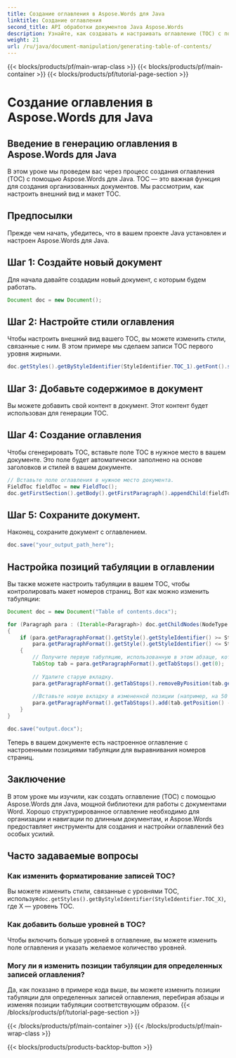 ```yaml
---
title: Создание оглавления в Aspose.Words для Java
linktitle: Создание оглавления
second_title: API обработки документов Java Aspose.Words
description: Узнайте, как создавать и настраивать оглавление (TOC) с помощью Aspose.Words для Java. Создавайте организованные и профессиональные документы без усилий.
weight: 21
url: /ru/java/document-manipulation/generating-table-of-contents/
---
```


{{< blocks/products/pf/main-wrap-class >}}
{{< blocks/products/pf/main-container >}}
{{< blocks/products/pf/tutorial-page-section >}}

# Создание оглавления в Aspose.Words для Java


## Введение в генерацию оглавления в Aspose.Words для Java

В этом уроке мы проведем вас через процесс создания оглавления (TOC) с помощью Aspose.Words для Java. TOC — это важная функция для создания организованных документов. Мы рассмотрим, как настроить внешний вид и макет TOC.

## Предпосылки

Прежде чем начать, убедитесь, что в вашем проекте Java установлен и настроен Aspose.Words для Java.

## Шаг 1: Создайте новый документ

Для начала давайте создадим новый документ, с которым будем работать.

```java
Document doc = new Document();
```

## Шаг 2: Настройте стили оглавления

Чтобы настроить внешний вид вашего TOC, вы можете изменить стили, связанные с ним. В этом примере мы сделаем записи TOC первого уровня жирными.

```java
doc.getStyles().getByStyleIdentifier(StyleIdentifier.TOC_1).getFont().setBold(true);
```

## Шаг 3: Добавьте содержимое в документ

Вы можете добавить свой контент в документ. Этот контент будет использован для генерации TOC.

## Шаг 4: Создание оглавления

Чтобы сгенерировать TOC, вставьте поле TOC в нужное место в вашем документе. Это поле будет автоматически заполнено на основе заголовков и стилей в вашем документе.

```java
// Вставьте поле оглавления в нужное место документа.
FieldToc fieldToc = new FieldToc();
doc.getFirstSection().getBody().getFirstParagraph().appendChild(fieldToc);
```

## Шаг 5: Сохраните документ.

Наконец, сохраните документ с оглавлением.

```java
doc.save("your_output_path_here");
```

## Настройка позиций табуляции в оглавлении

Вы также можете настроить табуляции в вашем TOC, чтобы контролировать макет номеров страниц. Вот как можно изменить табуляции:

```java
Document doc = new Document("Table of contents.docx");

for (Paragraph para : (Iterable<Paragraph>) doc.getChildNodes(NodeType.PARAGRAPH, true))
{
    if (para.getParagraphFormat().getStyle().getStyleIdentifier() >= StyleIdentifier.TOC_1 &&
        para.getParagraphFormat().getStyle().getStyleIdentifier() <= StyleIdentifier.TOC_9)
    {
        // Получите первую табуляцию, использованную в этом абзаце, которая выравнивает номера страниц.
        TabStop tab = para.getParagraphFormat().getTabStops().get(0);
        
        // Удалите старую вкладку.
        para.getParagraphFormat().getTabStops().removeByPosition(tab.getPosition());
        
        //Вставьте новую вкладку в измененной позиции (например, на 50 единиц влево).
        para.getParagraphFormat().getTabStops().add(tab.getPosition() - 50.0, tab.getAlignment(), tab.getLeader());
    }
}

doc.save("output.docx");
```

Теперь в вашем документе есть настроенное оглавление с настроенными позициями табуляции для выравнивания номеров страниц.


## Заключение

В этом уроке мы изучили, как создать оглавление (TOC) с помощью Aspose.Words для Java, мощной библиотеки для работы с документами Word. Хорошо структурированное оглавление необходимо для организации и навигации по длинным документам, и Aspose.Words предоставляет инструменты для создания и настройки оглавлений без особых усилий.

## Часто задаваемые вопросы

### Как изменить форматирование записей TOC?

 Вы можете изменить стили, связанные с уровнями TOC, используя`doc.getStyles().getByStyleIdentifier(StyleIdentifier.TOC_X)`, где X — уровень TOC.

### Как добавить больше уровней в TOC?

Чтобы включить больше уровней в оглавление, вы можете изменить поле оглавления и указать желаемое количество уровней.

### Могу ли я изменить позиции табуляции для определенных записей оглавления?

Да, как показано в примере кода выше, вы можете изменить позиции табуляции для определенных записей оглавления, перебирая абзацы и изменяя позиции табуляции соответствующим образом.
{{< /blocks/products/pf/tutorial-page-section >}}

{{< /blocks/products/pf/main-container >}}
{{< /blocks/products/pf/main-wrap-class >}}

{{< blocks/products/products-backtop-button >}}
